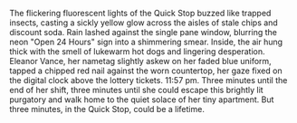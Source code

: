 The flickering fluorescent lights of the Quick Stop buzzed like trapped insects, casting a sickly yellow glow across the aisles of stale chips and discount soda.  Rain lashed against the single pane window, blurring the neon "Open 24 Hours" sign into a shimmering smear.  Inside, the air hung thick with the smell of lukewarm hot dogs and lingering desperation.  Eleanor Vance, her nametag slightly askew on her faded blue uniform, tapped a chipped red nail against the worn countertop, her gaze fixed on the digital clock above the lottery tickets.  11:57 pm. Three minutes until the end of her shift, three minutes until she could escape this brightly lit purgatory and walk home to the quiet solace of her tiny apartment.  But three minutes, in the Quick Stop, could be a lifetime.
